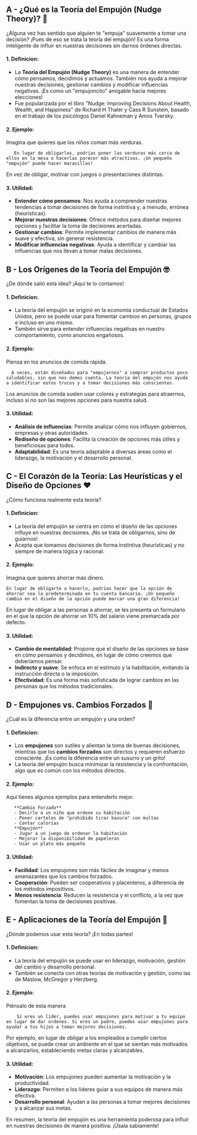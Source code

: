 ## A - ¿Qué es la Teoría del Empujón (Nudge Theory)? 🤔

¿Alguna vez has sentido que alguien te "empuja" suavemente a tomar una decisión? ¡Pues de eso se trata la teoría del empujón! Es una forma inteligente de influir en nuestras decisiones sin darnos órdenes directas.

#### 1. **Definicion:**

- La **Teoría del Empujón (Nudge Theory)** es una manera de entender cómo pensamos, decidimos y actuamos. También nos ayuda a mejorar nuestras decisiones, gestionar cambios y modificar influencias negativas. ¡Es como un "empujoncito" amigable hacia mejores elecciones!
- Fue popularizada por el libro "Nudge: Improving Decisions About Health, Wealth, and Happiness" de Richard H Thaler y Cass R Sunstein, basado en el trabajo de los psicólogos Daniel Kahneman y Amos Tversky.

#### 2. **Ejemplo:**

Imagina que quieres que los niños coman más verduras.

```text
   En lugar de obligarlos, podrías poner las verduras más cerca de ellos en la mesa o hacerlas parecer más atractivas. ¡Un pequeño "empujón" puede hacer maravillas!
```

En vez de obligar, motivar con juegos o presentaciones distintas.

#### 3. **Utilidad:**

- **Entender cómo pensamos**: Nos ayuda a comprender nuestras tendencias a tomar decisiones de forma instintiva y, a menudo, errónea (heurísticas).
- **Mejorar nuestras decisiones**: Ofrece métodos para diseñar mejores opciones y facilitar la toma de decisiones acertadas.
- **Gestionar cambios**: Permite implementar cambios de manera más suave y efectiva, sin generar resistencia.
- **Modificar influencias negativas**: Ayuda a identificar y cambiar las influencias que nos llevan a tomar malas decisiones.

## B - Los Orígenes de la Teoría del Empujón 🤓

¿De dónde salió esta idea? ¡Aquí te lo contamos!

#### 1. **Definicion:**

- La teoría del empujón se originó en la economía conductual de Estados Unidos, pero se puede usar para fomentar cambios en personas, grupos e incluso en uno mismo.
- También sirve para entender influencias negativas en nuestro comportamiento, como anuncios engañosos.

#### 2. **Ejemplo:**

Piensa en los anuncios de comida rápida.

```text
  A veces, están diseñados para "empujarnos" a comprar productos poco saludables, sin que nos demos cuenta. La teoría del empujón nos ayuda a identificar estos trucos y a tomar decisiones más conscientes.
```

Los anuncios de comida suelen usar colores y estrategias para atraernos, incluso si no son las mejores opciones para nuestra salud.

#### 3. **Utilidad:**

- **Análisis de influencias**: Permite analizar cómo nos influyen gobiernos, empresas y otras autoridades.
- **Rediseño de opciones**: Facilita la creación de opciones más útiles y beneficiosas para todos.
- **Adaptabilidad**: Es una teoría adaptable a diversas áreas como el liderazgo, la motivación y el desarrollo personal.

## C - El Corazón de la Teoría: Las Heurísticas y el Diseño de Opciones ❤️

¿Cómo funciona realmente esta teoría?

#### 1. **Definicion:**

- La teoría del empujón se centra en cómo el diseño de las opciones influye en nuestras decisiones. ¡No se trata de obligarnos, sino de guiarnos!
- Acepta que tomamos decisiones de forma instintiva (heurísticas) y no siempre de manera lógica y racional.

#### 2. **Ejemplo:**

Imagina que quieres ahorrar más dinero.

```text
En lugar de obligarte a hacerlo, podrías hacer que la opción de ahorrar sea la predeterminada en tu cuenta bancaria. ¡Un pequeño cambio en el diseño de la opción puede marcar una gran diferencia!
```

En lugar de obligar a las personas a ahorrar, se les presenta un formulario en el que la opción de ahorrar un 10% del salario viene premarcada por defecto.

#### 3. **Utilidad:**

- **Cambio de mentalidad**: Propone que el diseño de las opciones se base en cómo pensamos y decidimos, en lugar de cómo creemos que deberíamos pensar.
- **Indirecto y suave**: Se enfoca en el estímulo y la habilitación, evitando la instrucción directa o la imposición.
- **Efectividad**: Es una forma más sofisticada de lograr cambios en las personas que los métodos tradicionales.

## D - Empujones vs. Cambios Forzados 🥊

¿Cuál es la diferencia entre un empujón y una orden?

#### 1. **Definicion:**

- Los **empujones** son sutiles y alientan la toma de buenas decisiones, mientras que los **cambios forzados** son directos y requieren esfuerzo consciente. ¡Es como la diferencia entre un susurro y un grito!
- La teoría del empujón busca minimizar la resistencia y la confrontación, algo que es común con los métodos directos.

#### 2. **Ejemplo:**

Aquí tienes algunos ejemplos para entenderlo mejor.

```text
   **Cambio Forzado**
   - Decirle a un niño que ordene su habitación
   - Poner carteles de "prohibido tirar basura" con multas
   - Contar calorías
   **Empujón**
   - Jugar a un juego de ordenar la habitación
   - Mejorar la disponibilidad de papeleras
   - Usar un plato más pequeño
```

#### 3. **Utilidad:**

- **Facilidad**: Los empujones son más fáciles de imaginar y menos amenazantes que los cambios forzados.
- **Cooperación**: Pueden ser cooperativos y placenteros, a diferencia de los métodos impositivos.
- **Menos resistencia**: Reducen la resistencia y el conflicto, a la vez que fomentan la toma de decisiones positivas.

## E - Aplicaciones de la Teoría del Empujón 🎯

¿Dónde podemos usar esta teoría? ¡En todas partes!

#### 1. **Definicion:**

- La teoría del empujón se puede usar en liderazgo, motivación, gestión del cambio y desarrollo personal.
- También se conecta con otras teorías de motivación y gestión, como las de Maslow, McGregor y Herzberg.

#### 2. **Ejemplo:**

Piénsalo de esta manera

```text
    Si eres un líder, puedes usar empujones para motivar a tu equipo en lugar de dar órdenes. Si eres un padre, puedes usar empujones para ayudar a tus hijos a tomar mejores decisiones.
```

Por ejemplo, en lugar de obligar a los empleados a cumplir ciertos objetivos, se puede crear un ambiente en el que se sientan más motivados a alcanzarlos, estableciendo metas claras y alcanzables.

#### 3. **Utilidad:**

- **Motivación**: Los empujones pueden aumentar la motivación y la productividad.
- **Liderazgo**: Permiten a los líderes guiar a sus equipos de manera más efectiva.
- **Desarrollo personal**: Ayudan a las personas a tomar mejores decisiones y a alcanzar sus metas.

En resumen, la teoría del empujón es una herramienta poderosa para influir en nuestras decisiones de manera positiva. ¡Úsala sabiamente!
